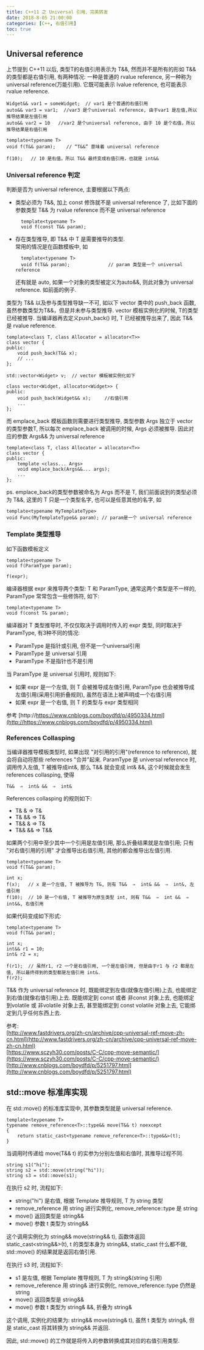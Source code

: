 ```yaml
---
title: C++11 之 Universal 引用、完美转发
date: 2018-8-05 21:00:00 
categories: [C++, 右值引用]
toc: true
---
```


## Universal reference
上节提到 C++11 以后, 类型T的右值引用表示为 T&&, 然而并不是所有的形如 T&& 的类型都是右值引用, 有两种情况: 一种是普通的 rvalue reference, 另一种称为 universal reference(万能引用). 它既可能表示 lvalue reference, 也可能表示 rvalue reference.

	Widget&& var1 = someWidget;  // var1 是个普通的右值引用
	auto&& var3 = var1;  //var3 是个universal reference, 由于var1 是左值,所以推导结果是左值引用
	auto&& var2 = 10   //var2 是个universal reference, 由于 10 是个右值，所以推导结果是右值引用

	template<typename T>
	void f(T&& param);    // “T&&” 意味着 universal reference
	​
	f(10);   // 10 是右值，所以 T&& 最终变成右值引用，也就是 int&&

### Universal reference 判定
判断是否为 universal reference, 主要根据以下两点:

* 类型必须为 T&&, 加上 const 修饰就不是 universal reference 了, 比如下面的 参数类型 T&& 为 rvalue reference 而不是 universal reference

		template<typename T>
		void f(const T&& param);

* 存在类型推导, 即 T&& 中 T 是需要推导的类型.  
	常用的情况是在函数模板中, 如
 
		template<typename T>
		void f(T&& param);              // param 类型是一个 universal reference
	
	还有就是 auto, 如果一个对象的类型被定义为auto&&, 则此对象为 universal reference. 如前面的例子.

类型为 T&& 以及参与类型推导缺一不可, 如以下 vector 类中的 push_back 函数, 虽然参数类型为T&&，但是并未参与类型推导. vector 模板实例化的时候, T的类型已经被推导. 当编译器再去定义push_back() 时, T 已经被推导出来了, 因此 T&& 是 rvalue reference.

	template<class T, class Allocator = allocator<T>>
	class vector {
	public:
		void push_back(T&& x);
		// ...
	};

	std::vector<Widget> v;	// vector 模板被实例化如下
	
	class vector<Widget, allocator<Widget>> {
	public:
	    void push_back(Widget&& x);     //右值引用
	    ...
	};

而 emplace_back 模板函数则需要进行类型推导, 类型参数 Args 独立于 vector 的类型参数T, 所以每次 emplace_back 被调用的时候, Args 必须被推导. 因此对应的参数 Args&& 为 universal reference

	template<class T, class Allocator = allocator<T>>
	class vector {
	public:
	    template <class... Args>
	    void emplace_back(Args&&... args);
	    ...
	};

ps. emplace_back的类型参数被命名为 Args 而不是 T, 我们前面说到的类型必须为 T&&, 这里的 T 只是一个类型名字, 也可以是任意其他的名字, 如 

	template<typename MyTemplateType>
    void Func(MyTemplateType&& param); // param是一个 universal reference

### Template 类型推导
如下函数模板定义

	template<typename T>
	void f(ParamType param);

	f(expr);

编译器根据 expr 来推导两个类型: T 和 ParamType, 通常这两个类型是不一样的, ParamType 常常包含一些修饰符, 如下:

	template<typename T>
	void f(const T& param);

编译器对 T 类型推导时, 不仅仅取决于调用时传入的 expr 类型, 同时取决于 ParamType, 有3种不同的情况:

* ParamType 是指针或引用, 但不是一个universal引用
* ParamType 是 universal 引用
* ParamType 不是指针也不是引用

当 ParamType 是 universal 引用时, 规则如下:

* 如果 expr 是一个左值, 则 T 会被推导成左值引用, ParamType 也会被推导成左值引用(采用引用折叠规则), 虽然在语法上被声明成一个右值引用
* 如果 expr 是一个右值, 则 T 的类型与 expr 类型相同

参考 [http://https://www.cnblogs.com/boydfd/p/4950334.html](http://https://www.cnblogs.com/boydfd/p/4950334.html)

### References Collasping

当编译器推导模板类型时, 如果出现 "对引用的引用"(reference to reference), 就会将自动将那些 references "合并"起来. ParamType 是 universal reference 时,调用传入左值, T 被推导成int&, 那么 T&& 就会变成 int& &&, 这个时候就会发生 references collasping, 使得

	T&&  ⇒  int& &&  ⇒  int&

References collasping 的规则如下:

* T& &  ⇒ T&
* T& && ⇒ T&
* T&& & ⇒ T&
* T&& && ⇒ T&&

如果两个引用中至少其中一个引用是左值引用, 那么折叠结果就是左值引用; 只有 "对右值引用的引用" 才会推导出右值引用, 其他的都会推导出左值引用.

	template<typename T>
	void f(T&& param);

	int x;​
	f(x);	// x 是一个左值, T 被推导为 T&, 则有 T&&  ⇒  int& &&  ⇒  int&, 左值引用
	f(10);	// 10 是一个右值, T 被推导为原生类型 int, 则有 T&&  ⇒  int &&  ⇒  int&&, 右值引用

如果代码变成如下形式:

	template<typename T>
	void f(T&& param);

	int x;
	int&& r1 = 10;
	int& r2 = x;
	​
	f(r1);	// 虽然r1, r2 一个是右值引用, 一个是左值引用, 但是由于r1 与 r2 都是左值, 所以最终得到的类型都是左值引用 int&.
	f(r2);

T&& 作为 universal reference 时, 既能绑定到左值(就像左值引用)上去, 也能绑定到右值(就像右值引用)上去. 既能绑定到 const 或者 非const 对象上去, 也能绑定到volatile 或 非volatile 对象上去, 甚至能绑定到 const volatile 对象上去, 它能绑定到几乎任何东西上去.

参考:  
[http://www.fastdrivers.org/zh-cn/archive/cpp-universal-ref-move-zh-cn.html](http://www.fastdrivers.org/zh-cn/archive/cpp-universal-ref-move-zh-cn.html)  
[https://www.sczyh30.com/posts/C-C/cpp-move-semantic/](https://www.sczyh30.com/posts/C-C/cpp-move-semantic/)  
[http://www.cnblogs.com/boydfd/p/5251797.html](http://www.cnblogs.com/boydfd/p/5251797.html)

## std::move 标准库实现

在 std::move() 的标准库实现中, 其参数类型就是 universal reference.

	template<teypename T>
	typename remove_reference<T>::type&& move(T&& t) noexcept
	{
		return static_cast<typename remove_reference<T>::type&&>(t);
	}

当调用时传递给 move(T&& t) 的实参为分别左值和右值时, 其推导过程不同.

	string s1("hi");
	string s2 = std::move(string("hi"));
	string s3 = std::move(s1);

在执行 s2 时, 流程如下:

* string("hi") 是右值, 根据 Template 推导规则, T 为 string 类型
* remove_reference 用 string 进行实例化, remove_reference<string>::type 是 string
* move() 返回类型是 string&&
* move() 参数 t 类型为 string&&

这个调用实例化为 string&& move(string&& t), 函数体返回 static_cast<string&&>(t), t 的类型本身为 string&&, static_cast 什么都不做, std::move() 的结果就是返回右值引用.

在执行 s3 时, 流程如下:

* s1 是左值, 根据 Template 推导规则, T 为 string&(string 引用)
* remove_reference 用 string& 进行实例化, remove_reference<string>::type 仍然是 string
* move() 返回类型是 string&&
* move() 参数 t 类型为 string& &&, 折叠为 string&

这个调用, 实例化的结果为: string&& move(string& t), 虽然 t 类型为 string&, 但是 static_cast 将其转换为 string&& 并返回.

因此, std::move() 的工作就是将传入的参数转换成其对应的右值引用类型.




